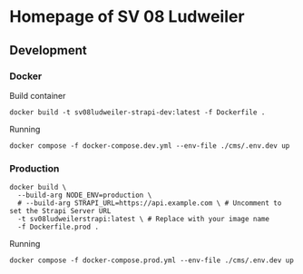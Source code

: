 # Homepage of SV 08 Ludweiler

## Development

### Docker

Build container

```shell
docker build -t sv08ludweiler-strapi-dev:latest -f Dockerfile .
```

Running

```shell
docker compose -f docker-compose.dev.yml --env-file ./cms/.env.dev up

```

### Production

```shell
docker build \
  --build-arg NODE_ENV=production \
  # --build-arg STRAPI_URL=https://api.example.com \ # Uncomment to set the Strapi Server URL
  -t sv08ludweilerstrapi:latest \ # Replace with your image name
  -f Dockerfile.prod .
```

Running

```shell
docker compose -f docker-compose.prod.yml --env-file ./cms/.env.dev up
```

